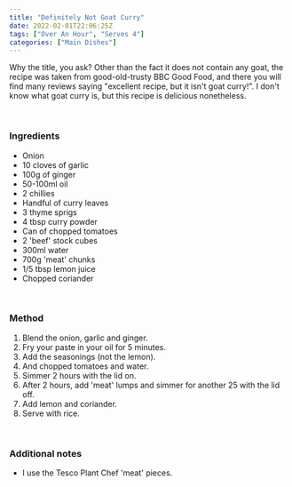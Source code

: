 ```yaml
---
title: "Definitely Not Goat Curry"
date: 2022-02-01T22:06:25Z
tags: ["Over An Hour", "Serves 4"]
categories: ["Main Dishes"]
---
```

Why the title, you ask? Other than the fact it does not contain any goat, the recipe was taken from good-old-trusty BBC Good Food, and there you will find many reviews saying "excellent recipe, but it isn't goat curry!". I don't know what goat curry is, but this recipe is delicious nonetheless.
&nbsp;

&nbsp;
### Ingredients
* Onion
* 10 cloves of garlic
* 100g of ginger
* 50-100ml oil
* 2 chillies
* Handful of curry leaves
* 3 thyme sprigs
* 4 tbsp curry powder
* Can of chopped tomatoes
* 2 'beef' stock cubes
* 300ml water
* 700g 'meat' chunks
* 1/5 tbsp lemon juice
* Chopped coriander
&nbsp;

&nbsp;
### Method
1. Blend the onion, garlic and ginger.
2. Fry your paste in your oil for 5 minutes.
3. Add the seasonings (not the lemon).
4. And chopped tomatoes and water.
5. Simmer 2 hours with the lid on.
6. After 2 hours, add 'meat' lumps and simmer for another 25 with the lid off.
7. Add lemon and coriander.
8. Serve with rice.
&nbsp;

&nbsp;
### Additional notes
* I use the Tesco Plant Chef 'meat' pieces.


